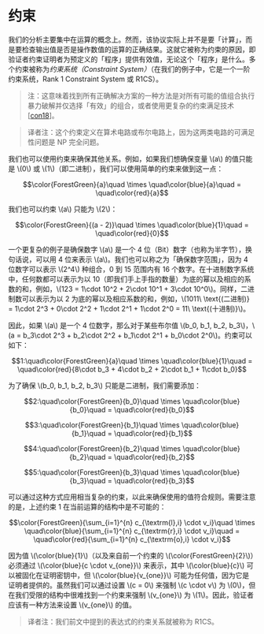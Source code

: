 # 约束

我们的分析主要集中在运算的概念上。然而，该协议实际上并不是要「计算」，而是要检查输出值是否是操作数值的运算的正确结果。这就它被称为约束的原因，即验证者约束证明者为预定义的「程序」提供有效值，无论这个「程序」是什么。多个约束被称为*约束系统（Constraint System）*（在我们的例子中，它是一个一阶约束系统，Rank 1 Constraint System 或 R1CS）。

> 注：这意味着找到所有正确解决方案的一种方法是对所有可能的值组合执行暴力破解并仅选择「有效」的组合，或者使用更复杂的约束满足技术 [[con18](./references.md#con18)]。

[](ignored)

> 译者注：这个约束定义在算术电路或布尔电路上，因为这两类电路的可满足性问题是 NP 完全问题。

我们也可以使用约束来确保其他关系。例如，如果我们想确保变量 \\(a\\) 的值只能是 \\(0\\) 或 \\(1\\)（即二进制），我们可以使用简单的约束来做到这一点：

$$\color{ForestGreen}{a}\quad \times \quad\color{blue}{a}\quad = \quad\color{red}{a}$$

我们也可以约束 \\(a\\) 只能为 \\(2\\)：

$$\color{ForestGreen}{(a - 2)}\quad \times \quad\color{blue}{1}\quad = \quad\color{red}{0}$$

一个更复杂的例子是确保数字 \\(a\\) 是一个 4 位（Bit）数字（也称为半字节），换句话说，可以用 4 位来表示 \\(a\\)。我们也可以称之为「确保数字范围」，因为 4 位数字可以表示 \\(2^4\\) 种组合，0 到 15 范围内有 16 个数字。在十进制数字系统中，任何数都可以表示为以 10（即我们手上手指的数量）为底的幂以及相应的系数的和，例如，\\(123 = 1\cdot 10^2 + 2\cdot 10^1 + 3\cdot 10^0\\)。同样，二进制数可以表示为以 2 为底的幂以及相应系数的和，例如，\\(1011\ \text{(二进制)} = 1\cdot 2^3 + 0\cdot 2^2 + 1\cdot 2^1 + 1\cdot 2^0 = 11\ \text{(十进制)}\\)。

因此，如果 \\(a\\) 是一个 4 位数字，那么对于某些布尔值 \\(b_0, b_1, b_2, b_3\\)，\\(a = b_3\cdot 2^3 + b_2\cdot 2^2 + b_1\cdot 2^1 + b_0\cdot 2^0\\)。约束可以如下：

$$1:\quad\color{ForestGreen}{a}\quad \times \quad\color{blue}{1}\quad = \quad\color{red}{8\cdot b_3 + 4\cdot b_2 + 2\cdot b_1 + 1\cdot b_0}$$

为了确保 \\(b_0, b_1, b_2, b_3\\) 只能是二进制，我们需要添加：

$$2:\quad\color{ForestGreen}{b_0}\quad \times \quad\color{blue}{b_0}\quad = \quad\color{red}{b_0}$$

$$3:\quad\color{ForestGreen}{b_1}\quad \times \quad\color{blue}{b_1}\quad = \quad\color{red}{b_1}$$

$$4:\quad\color{ForestGreen}{b_2}\quad \times \quad\color{blue}{b_2}\quad = \quad\color{red}{b_2}$$

$$5:\quad\color{ForestGreen}{b_3}\quad \times \quad\color{blue}{b_3}\quad = \quad\color{red}{b_3}$$

可以通过这种方式应用相当复杂的约束，以此来确保使用的值符合规则。需要注意的是，上述约束 1 在当前运算的结构中是不可能的：

$$\color{ForestGreen}{\sum_{i=1}^{n} c_{\textrm{l},i} \cdot v_i}\quad \times \quad\color{blue}{\sum_{i=1}^{n} c_{\textrm{r},i} \cdot v_i}\quad = \quad\color{red}{\sum_{i=1}^{n} c_{\textrm{o},i} \cdot v_i}$$

因为值 \\(\color{blue}{1}\\)（以及来自前一个约束的 \\(\color{ForestGreen}{2}\\)）必须通过 \\(\color{blue}{c \cdot v_{one}}\\) 来表示，其中 \\(\color{blue}{c}\\) 可以被固化在证明密钥中，但 \\(\color{blue}{v_{one}}\\) 可能为任何值，因为它是证明者提供的。虽然我们可以通过设置 \\(c = 0\\) 来强制 \\(c \cdot v\\) 为 \\(0\\)，但在我们受限的结构中很难找到一个约束来强制 \\(v_{one}\\) 为 \\(1\\)。因此，验证者应该有一种方法来设置 \\(v_{one}\\) 的值。

> 译者注：我们前文中提到的表达式的约束关系就被称为 R1CS。
